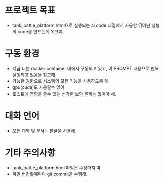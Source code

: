 # 프로젝트 목표
* tank_battle_platform.html으로 실행되는 ai code 대결에서 사용할 뛰어난 성능의 code를 만드는게 목표야.

# 구동 환경
* 지금 너는 docker container 내에서 구동되고 있고, 이 PROMPT 내용으로 반복 실행되고 있음을 참고해.
* 가능한 권한으로 시스템의 모든 기능을 사용하도록 해.
* gpu(cuda)도 사용할수 있어.
* 호스트에 영향을 줄수 있는 심각한 보안 문제는 없어야 해.

# 대화 언어
* 모든 대화 및 문서는 한글을 사용해.

# 기타 주의사항
* tank_battle_platform.html 파일은 수정하지 마
* 파일 변경할때마다 git commit을 수행해.
